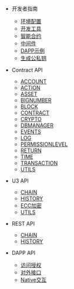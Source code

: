 
- 开发者指南
    - [环境配置](docs-cn/developer/environment.md)
    - [开发工具](docs-cn/developer/tool.md)
    - [智能合约](docs-cn/developer/contract.md)
    - [中间件](docs-cn/developer/middleware.md)
    - [DAPP示例](docs-cn/developer/demo.md)
    - [生成公私钥](docs-cn/developer/keypair.md)

- Contract API
    - [ACCOUNT](docs-cn/contract/01-ts-account.md)
    - [ACTION](docs-cn/contract/02-ts-action.md)
    - [ASSET](docs-cn/contract/03-ts-asset.md)
    - [BIGNUMBER](docs-cn/contract/04-ts-bigNumber.md)
    - [BLOCK](docs-cn/contract/05-ts-block.md)
    - [CONTRACT](docs-cn/contract/06-ts-contract.md)
    - [CRYPTO](docs-cn/contract/07-ts-crypto.md)
    - [DBMANAGER](docs-cn/contract/08-ts-dbmanager.md)
    - [EVENTS](docs-cn/contract/09-ts-events.md)
    - [LOG](docs-cn/contract/10-ts-log.md)
    - [PERMISSIONLEVEL](docs-cn/contract/11-ts-PermissionLevel.md)
    - [RETURN](docs-cn/contract/12-ts-return.md)
    - [TIME](docs-cn/contract/13-ts-time.md)
    - [TRANSACTION](docs-cn/contract/14-ts-transaction.md)
    - [UTILS](docs-cn/contract/15-ts-utils.md)
  
- U3 API
    - [CHAIN](docs-cn/u3/01-chain.md)
    - [HISTORY](docs-cn/u3/02-history.md)
    - [ECC加密](docs-cn/u3/03-ecc.md)
    - [UTILS](docs-cn/u3/04-utils.md)
        
- REST API
    - [CHAIN](docs-cn/rest/01-chain.md)
    - [HISTORY](docs-cn/rest/02-history.md)
    
- DAPP API
    - [访问授权](docs-cn/dapi/01-access.md)
    - [对外接口](docs-cn/dapi/02-async.md)
    - [Native交互](docs-cn/dapi/03-interactive.md)
